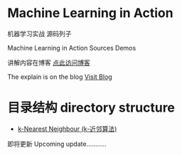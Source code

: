 # Machine Learning in Action

机器学习实战 源码列子

Machine Learning in Action Sources Demos 

讲解内容在博客 [点此访问博客](https://blog.forgiveher.cn/categories/Machine-Learning/)

The explain is on the blog [Visit Blog](https://blog.forgiveher.cn/categories/Machine-Learning/)

# 目录结构 directory structure

+ [k-Nearest Neighbour (k-近邻算法)](k-Nearest%20Neighbour)


即将更新
Upcoming update...........
